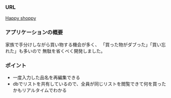 ### URL
<a href="https://shoppinglist-ten.vercel.app/" target="_blank">Happy shoppy</a>

### アプリケーションの概要
家族で手分けしながら買い物する機会が多く、
「買った物がダブった」「買い忘れた」も多いので
無駄を省くべく開発しました。

### ポイント
- 一度入力した品名を再編集できる
- dbでリストを共有しているので、全員が同じリストを閲覧できて何を買ったかもリアルタイムでわかる
